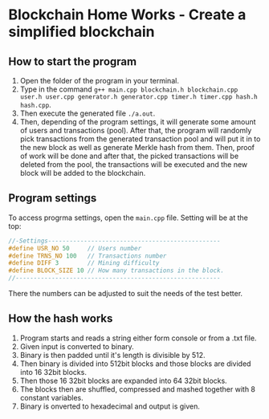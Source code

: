# Blockchain Home Works - Create a simplified blockchain

## How to start the program
1. Open the folder of the program in your terminal.
2. Type in the command `g++ main.cpp blockchain.h blockchain.cpp user.h user.cpp generator.h generator.cpp timer.h timer.cpp hash.h hash.cpp`.
3. Then execute the generated file `./a.out`.
4. Then, depending of the program settings, it will generate some amount of users and transactions (pool). After that, the program will randomly pick transactions from the generated transaction pool and will put it in to the new block as well as generate Merkle hash from them. Then, proof of work will be done and after that, the picked transactions will be deleted from the pool, the transactions will be executed and the new block will be added to the blockchain.

## Program settings
To access progrma settings, open the `main.cpp` file. Setting will be at the top:
```C++
//-Settings------------------------------------------------
#define USR_NO 50     // Users number
#define TRNS_NO 100   // Transactions number
#define DIFF 3        // Mining difficulty
#define BLOCK_SIZE 10 // How many transactions in the block.
//---------------------------------------------------------
```
There the numbers can be adjusted to suit the needs of the test better.

## How the hash works
1. Program starts and reads a string either form console or from a .txt file.
2. Given input is converted to binary.
3. Binary is then padded until it's length is divisible by 512.
4. Then binary is divided into 512bit blocks and those blocks are divided into 16 32bit blocks.
5. Then those 16 32bit blocks are expanded into 64 32bit blocks.
6. The blocks then are shuffled, compressed and mashed together with 8 constant variables.
7. Binary is onverted to hexadecimal and output is given.
